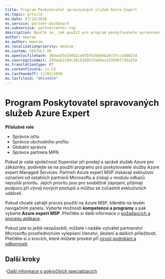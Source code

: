 ```yaml
---
title: Program Poskytovatel spravovaných služeb Azure Expert
ms.topic: article
ms.date: 07/10/2020
ms.service: partner-dashboard
ms.subservice: partnercenter-csp
description: Naučte se, jak použít pro program poskytovatele spravovaných služeb Azure experta na úsporu od ostatních partnerů a získat nejvyšší prioritu v modulu odkazů.
author: mowree
ms.author: mowrim
ms.localizationpriority: medium
ms.custom: SEOJULY.20
ms.openlocfilehash: 364add7e25052ce97bfb26b84b26c5fcc430637d
ms.sourcegitcommit: 2d9aab15ddc20cb3d9537e68ace33d36f7d8a250
ms.translationtype: MT
ms.contentlocale: cs-CZ
ms.lasthandoff: 12/02/2020
ms.locfileid: "96534654"
---
```

# <a name="azure-expert-managed-services-provider-program"></a>Program Poskytovatel spravovaných služeb Azure Expert

**Příslušné role**

- Správce účtu
- Správce obchodního profilu
- Globální správce
- Správce partnera MPN

Pokud je vaše společnost Superstar při prodeji a správě služeb Azure pro zákazníky, podívejte se na použití programu pro poskytovatele služby Azure expert Managed Services. Partneři Azure expert MSP získávají exkluzivní označení od ostatních partnerů Microsoftu a získají v modulu odkazů nejvyšší prioritu. Jejich prioritu jsou pro souběžné zapojení, přijímají podporu při vývoji nových postupů a můžou se zúčastnit exkluzivních událostí.

Pokud chcete zahájit proces použití na Azure MSP, klikněte na levém navigačním panelu. Vyberte možnosti **kompetence a programy** a pak vyberte **Azure expert MSP**. Přečtěte si další informace o [požadavcích a procesu aplikace](https://partner.microsoft.com/membership/azure-expert-msp). 

Pokud jste to ještě nezpůsobili, můžete i nadále vytvářet partnerství Microsoftu prostřednictvím vylepšení členství, školení a dalších příležitostí.
Přečtěte si o krocích, které můžete provést při [vývoji podnikání a odbornosti](https://partner.microsoft.com/membership/azure-expert-msp).

## <a name="next-steps"></a>Další kroky

-[Další informace o pokročilých specializacích](advanced-specializations.md)
